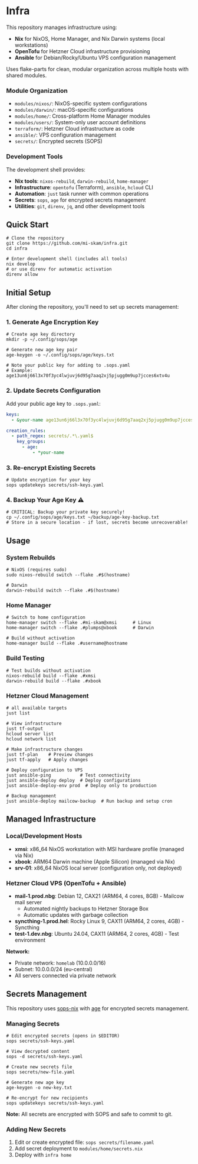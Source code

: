 # Infra

This repository manages infrastructure using:
- **Nix** for NixOS, Home Manager, and Nix Darwin systems (local workstations)
- **OpenTofu** for Hetzner Cloud infrastructure provisioning
- **Ansible** for Debian/Rocky/Ubuntu VPS configuration management

Uses flake-parts for clean, modular organization across multiple hosts with shared modules.

### Module Organization
- `modules/nixos/`: NixOS-specific system configurations
- `modules/darwin/`: macOS-specific configurations
- `modules/home/`: Cross-platform Home Manager modules
- `modules/users/`: System-only user account definitions
- `terraform/`: Hetzner Cloud infrastructure as code
- `ansible/`: VPS configuration management
- `secrets/`: Encrypted secrets (SOPS)

### Development Tools
The development shell provides:
- **Nix tools**: `nixos-rebuild`, `darwin-rebuild`, `home-manager`
- **Infrastructure**: `opentofu` (Terraform), `ansible`, `hcloud` CLI
- **Automation**: `just` task runner with common operations
- **Secrets**: `sops`, `age` for encrypted secrets management
- **Utilities**: `git`, `direnv`, `jq`, and other development tools

## Quick Start

```shell
# Clone the repository
git clone https://github.com/mi-skam/infra.git
cd infra

# Enter development shell (includes all tools)
nix develop
# or use direnv for automatic activation
direnv allow
```

## Initial Setup

After cloning the repository, you'll need to set up secrets management:

### 1. Generate Age Encryption Key
```shell
# Create age key directory
mkdir -p ~/.config/sops/age

# Generate new age key pair
age-keygen -o ~/.config/sops/age/keys.txt

# Note your public key for adding to .sops.yaml
# Example: age13un6j66l3x70f3yc4lwjuvj6d95g7aaq2xj5pjugg0m9up7jcces6xtv4u
```

### 2. Update Secrets Configuration
Add your public age key to `.sops.yaml`:
```yaml
keys:
  - &your-name age13un6j66l3x70f3yc4lwjuvj6d95g7aaq2xj5pjugg0m9up7jcces6xtv4u

creation_rules:
  - path_regex: secrets/.*\.yaml$
    key_groups:
      - age:
          - *your-name
```

### 3. Re-encrypt Existing Secrets
```shell
# Update encryption for your key
sops updatekeys secrets/ssh-keys.yaml
```

### 4. Backup Your Age Key ⚠️
```shell
# CRITICAL: Backup your private key securely!
cp ~/.config/sops/age/keys.txt ~/backup/age-key-backup.txt
# Store in a secure location - if lost, secrets become unrecoverable!
```

## Usage

### System Rebuilds
```shell
# NixOS (requires sudo)
sudo nixos-rebuild switch --flake .#$(hostname)

# Darwin
darwin-rebuild switch --flake .#$(hostname)
```

### Home Manager
```shell
# Switch to home configuration
home-manager switch --flake .#mi-skam@xmsi      # Linux
home-manager switch --flake .#plumps@xbook      # Darwin

# Build without activation
home-manager build --flake .#username@hostname
```

### Build Testing
```shell
# Test builds without activation
nixos-rebuild build --flake .#xmsi
darwin-rebuild build --flake .#xbook
```

### Hetzner Cloud Management

```shell
# all available targets
just list

# View infrastructure
just tf-output
hcloud server list
hcloud network list

# Make infrastructure changes
just tf-plan    # Preview changes
just tf-apply   # Apply changes

# Deploy configuration to VPS
just ansible-ping           # Test connectivity
just ansible-deploy deploy  # Deploy configurations
just ansible-deploy-env prod  # Deploy only to production

# Backup management
just ansible-deploy mailcow-backup  # Run backup and setup cron
```

## Managed Infrastructure

### Local/Development Hosts
- **xmsi**: x86_64 NixOS workstation with MSI hardware profile (managed via Nix)
- **xbook**: ARM64 Darwin machine (Apple Silicon) (managed via Nix)
- **srv-01**: x86_64 NixOS local server (configuration only, not deployed)

### Hetzner Cloud VPS (OpenTofu + Ansible)
- **mail-1.prod.nbg**: Debian 12, CAX21 (ARM64, 4 cores, 8GB) - Mailcow mail server
  - Automated nightly backups to Hetzner Storage Box
  - Automatic updates with garbage collection
- **syncthing-1.prod.hel**: Rocky Linux 9, CAX11 (ARM64, 2 cores, 4GB) - Syncthing
- **test-1.dev.nbg**: Ubuntu 24.04, CAX11 (ARM64, 2 cores, 4GB) - Test environment

**Network:**
- Private network: `homelab` (10.0.0.0/16)
- Subnet: 10.0.0.0/24 (eu-central)
- All servers connected via private network


## Secrets Management

This repository uses [sops-nix](https://github.com/Mic92/sops-nix) with [age](https://age-encryption.org/) for encrypted secrets management.

### Managing Secrets
```shell
# Edit encrypted secrets (opens in $EDITOR)
sops secrets/ssh-keys.yaml

# View decrypted content
sops -d secrets/ssh-keys.yaml

# Create new secrets file
sops secrets/new-file.yaml

# Generate new age key
age-keygen -o new-key.txt

# Re-encrypt for new recipients
sops updatekeys secrets/ssh-keys.yaml
```

**Note:** All secrets are encrypted with SOPS and safe to commit to git.

### Adding New Secrets
1. Edit or create encrypted file: `sops secrets/filename.yaml`
2. Add secret deployment to `modules/home/secrets.nix`
3. Deploy with `infra home`